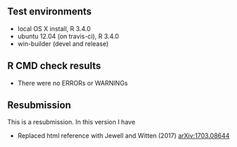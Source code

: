 ## Test environments
* local OS X install, R 3.4.0
* ubuntu 12.04 (on travis-ci), R 3.4.0
* win-builder (devel and release)

## R CMD check results
* There were no ERRORs or WARNINGs

## Resubmission

This is a resubmission. In this version I have 
- Replaced html reference with Jewell and Witten (2017) <arXiv:1703.08644>

